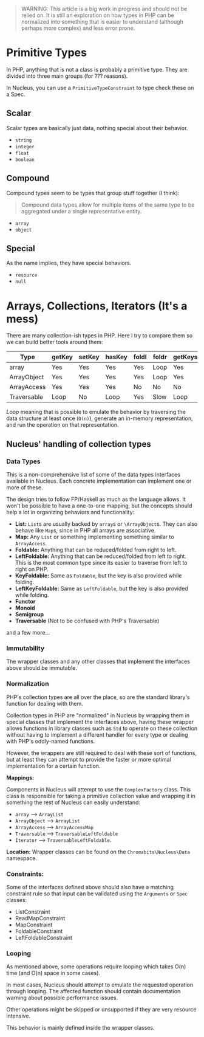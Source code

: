 > WARNING: This article is a big work in progress and should not be relied on.
It is still an exploration on how types in PHP can be normalized into something
that is easier to understand (although perhaps more complex) and less error
prone.

# Primitive Types

In PHP, anything that is not a class is probably a primitive type. They are
divided into three main groups (for ??? reasons).

In Nucleus, you can use a `PrimitiveTypeConstraint` to type check these on a
Spec.

## Scalar

Scalar types are basically just data, nothing special about their behavior.

- `string`
- `integer`
- `float`
- `boolean`

## Compound

Compound types seem to be types that group stuff together (I think):

> Compound data types allow for multiple items of the same type to be
aggregated under a single representative entity.

- `array`
- `object`

## Special

As the name implies, they have special behaviors.

- `resource`
- `null`

# Arrays, Collections, Iterators (It's a mess)

There are many collection-ish types in PHP. Here I try to compare them so we
can build better tools around them:

| Type         | getKey | setKey | hasKey | foldl | foldr | getKeys |
| ------------ | ------ | ------ | ------ | ----- | ----- | ------- |
| array        | Yes    | Yes    | Yes    | Yes   | Loop  | Yes     |
| ArrayObject  | Yes    | Yes    | Yes    | Yes   | Loop  | Yes     |
| ArrayAccess  | Yes    | Yes    | Yes    | No    | No    | No      |
| Traversable  | Loop   | No     | Loop   | Yes   | Slow  | Loop    |

*Loop* meaning that is possible to emulate the behavior by traversing the data
structure at least once (`O(n)`), generate an in-memory representation, and run
the operation on that representation.

## Nucleus' handling of collection types

### Data Types

This is a non-comprehensive list of some of the data types interfaces available
in Nucleus. Each concrete implementation can implement one or more of these.

The design tries to follow FP/Haskell as much as the language allows. It won't
be possible to have a one-to-one mapping, but the concepts should help a lot
in organizing behaviors and functionality:

- **List:** `List`s are usually backed by `array`s or `\ArrayObject`s. They can
also behave like `Map`s, since in PHP all arrays are associative.
- **Map:** Any `List` or something implementing something similar to
`ArrayAccess`.
- **Foldable:** Anything that can be reduced/folded from right to left.
- **LeftFoldable:** Anything that can be reduced/folded from left to right.
This is the most common type since its easier to traverse from left to right on
PHP.
- **KeyFoldable:** Same as `Foldable`, but the key is also provided while
folding.
- **LeftKeyFoldable:** Same as `LeftFoldable`, but the key is also provided
while folding.
- **Functor**
- **Monoid**
- **Semigroup**
- **Traversable** (Not to be confused with PHP's Traversable)

and a few more...

### Immutability

The wrapper classes and any other classes that implement the interfaces above
should be immutable.

### Normalization

PHP's collection types are all over the place, so are the standard library's
function for dealing with them.

Collection types in PHP are "normalized" in Nucleus by wrapping them in special
classes that implement the interfaces above, having these wrapper allows
functions in library classes such as `Std` to operate on these collection
without having to implement a different handler for every type or dealing with
PHP's oddly-named functions.

However, the wrappers are still required to deal with these sort of functions,
but at least they can attempt to provide the faster or more optimal
implementation for a certain function.

**Mappings:**

Components in Nucleus will attempt to use the `ComplexFactory` class. This
class is responsible for taking a primitive collection value and wrapping it in
something the rest of Nucleus can easily understand:

- `array` --> `ArrayList`
- `ArrayObject` --> `ArrayList`
- `ArrayAccess` --> `ArrayAccessMap`
- `Traversable` --> `TraversableLeftFoldable`
- `Iterator` --> `TraversableLeftFoldable`.

**Location:**
Wrapper classes can be found on the `Chromabits\Nucleus\Data` namespace.

### Constraints:

Some of the interfaces defined above should also have a matching constraint
rule so that input can be validated using the `Arguments` or `Spec` classes:

- ListConstraint
- ReadMapConstraint
- MapConstraint
- FoldableConstraint
- LeftFoldableConstraint

### Looping

As mentioned above, some operations require looping which takes O(n) time (and
O(n) space in some cases).

In most cases, Nucleus should attempt to emulate the requested operation
through looping. The affected function should contain documentation warning
about possible performance issues.

Other operations might be skipped or unsupported if they are very resource
intensive.

This behavior is mainly defined inside the wrapper classes.
